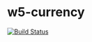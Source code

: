 # w5-currency
[![Build Status](https://travis-ci.org/FACG4/w5-currency.svg?branch=master)](https://travis-ci.org/FACG4/w5-currency)
